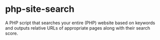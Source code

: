# php-site-search
A PHP script that searches your entire (PHP) website based on keywords and outputs relative URLs of appropriate pages along with their search score.
